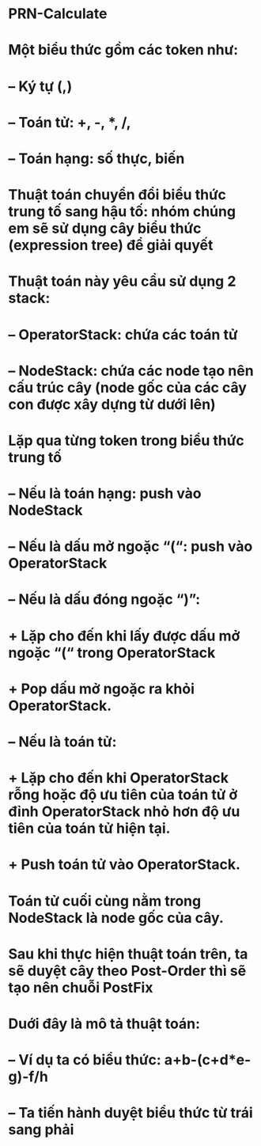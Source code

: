 # PRN-Calculate
# Một biểu thức gồm các token như:
# –	Ký tự (,)
# –	Toán tử: +, -, *, /,
# –	Toán hạng: số thực, biến
# Thuật toán chuyển đổi biểu thức trung tố sang hậu tố: nhóm chúng em sẽ sử dụng cây biểu thức (expression tree) để giải quyết
# Thuật toán này yêu cầu sử dụng 2 stack:
#  – OperatorStack: chứa các toán tử
#  – NodeStack: chứa các node tạo nên cấu trúc cây (node gốc của các cây con được xây dựng từ dưới lên)
# Lặp qua từng token trong biểu thức trung tố
#  – Nếu là toán hạng: push vào NodeStack
#  – Nếu là dấu mở ngoặc “(“: push vào OperatorStack
#  – Nếu là dấu đóng ngoặc “)”:
#    +	Lặp cho đến khi lấy được dấu mở ngoặc “(“ trong OperatorStack
#    +	Pop dấu mở ngoặc ra khỏi OperatorStack.
#  – Nếu là toán tử:
#    +	Lặp cho đến khi OperatorStack rỗng hoặc độ ưu tiên của toán tử ở đỉnh OperatorStack nhỏ hơn độ ưu tiên của toán tử hiện tại.
#    +	Push toán tử vào OperatorStack.
# Toán tử cuối cùng nằm trong NodeStack là node gốc của cây.
# Sau khi thực hiện thuật toán trên, ta sẽ duyệt cây theo Post-Order thì sẽ tạo nên chuỗi PostFix

# Duới đây là mô tả thuật toán:
# – Ví dụ ta có biểu thức: a+b-(c+d*e-g)-f/h
# – Ta tiến hành duyệt biểu thức từ trái sang phải
